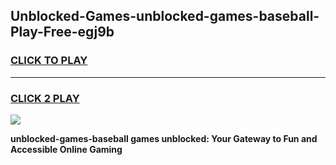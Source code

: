 
## Unblocked-Games-unblocked-games-baseball-Play-Free-egj9b
<h3>
<a href="https://premium76.site?title=unblocked-games-baseball&ref=21A">CLICK TO PLAY</a></h3>
<hr>

<h3>
<a href="https://premium76.site?title=unblocked-games-baseball&ref=21A">CLICK 2 PLAY</a>
  
</h3>

<a href="https://premium76.site?title=unblocked-games-baseball&ref=21A"><img src="https://clearcache.store/games.png"></a>


**unblocked-games-baseball games unblocked: Your Gateway to Fun and Accessible Online Gaming**
